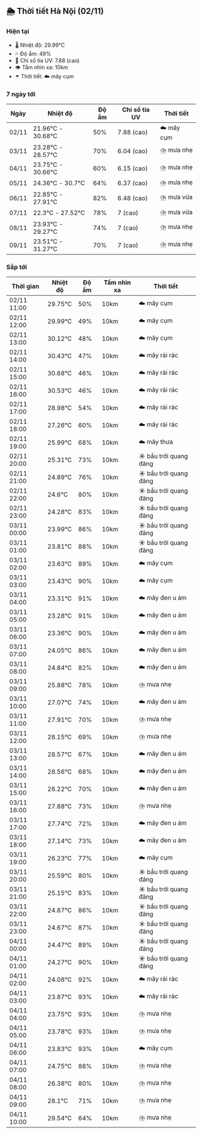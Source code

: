 ## 🌦️ Thời tiết Hà Nội (02/11)

### Hiện tại

- 🌡️ Nhiệt độ: 29.99℃
- 💦 Độ ẩm: 49%
- 🌟 Chỉ số tia UV: 7.88 (cao)
- 👁️ Tầm nhìn xa: 10km
- ☂️ Thời tiết: ☁️ mây cụm

### 7 ngày tới

| Ngày | Nhiệt độ | Độ ẩm | Chỉ số tia UV | Thời tiết |
| --- | --- | --- | --- | --- |
| 02/11 | 21.96℃ - 30.68℃ | 50% | 7.88 (cao) | ☁️ mây cụm |
| 03/11 | 23.28℃ - 28.57℃ | 70% | 6.04 (cao) | ⛈️ mưa nhẹ |
| 04/11 | 23.75℃ - 30.66℃ | 60% | 6.15 (cao) | ⛈️ mưa nhẹ |
| 05/11 | 24.36℃ - 30.7℃ | 64% | 6.37 (cao) | ⛈️ mưa nhẹ |
| 06/11 | 22.85℃ - 27.91℃ | 82% | 6.48 (cao) | ⛈️ mưa vừa |
| 07/11 | 22.3℃ - 27.52℃ | 78% | 7 (cao) | ⛈️ mưa vừa |
| 08/11 | 23.93℃ - 29.27℃ | 74% | 7 (cao) | ⛈️ mưa nhẹ |
| 09/11 | 23.51℃ - 31.27℃ | 70% | 7 (cao) | ⛈️ mưa nhẹ |

### Sắp tới

| Thời gian | Nhiệt độ | Độ ẩm | Tầm nhìn xa | Thời tiết |
| --- | --- | --- | --- | --- |
| 02/11 11:00 | 29.75℃ | 50% | 10km | ☁️ mây cụm |
| 02/11 12:00 | 29.99℃ | 49% | 10km | ☁️ mây cụm |
| 02/11 13:00 | 30.12℃ | 48% | 10km | ☁️ mây cụm |
| 02/11 14:00 | 30.43℃ | 47% | 10km | ☁️ mây rải rác |
| 02/11 15:00 | 30.68℃ | 46% | 10km | ☁️ mây rải rác |
| 02/11 16:00 | 30.53℃ | 46% | 10km | ☁️ mây rải rác |
| 02/11 17:00 | 28.98℃ | 54% | 10km | ☁️ mây rải rác |
| 02/11 18:00 | 27.26℃ | 60% | 10km | ☁️ mây rải rác |
| 02/11 19:00 | 25.99℃ | 68% | 10km | ☁️ mây thưa |
| 02/11 20:00 | 25.31℃ | 73% | 10km | ☀️ bầu trời quang đãng |
| 02/11 21:00 | 24.89℃ | 76% | 10km | ☀️ bầu trời quang đãng |
| 02/11 22:00 | 24.6℃ | 80% | 10km | ☀️ bầu trời quang đãng |
| 02/11 23:00 | 24.28℃ | 83% | 10km | ☀️ bầu trời quang đãng |
| 03/11 00:00 | 23.99℃ | 86% | 10km | ☀️ bầu trời quang đãng |
| 03/11 01:00 | 23.81℃ | 88% | 10km | ☀️ bầu trời quang đãng |
| 03/11 02:00 | 23.63℃ | 89% | 10km | ☁️ mây cụm |
| 03/11 03:00 | 23.43℃ | 90% | 10km | ☁️ mây cụm |
| 03/11 04:00 | 23.31℃ | 91% | 10km | ☁️ mây đen u ám |
| 03/11 05:00 | 23.28℃ | 91% | 10km | ☁️ mây đen u ám |
| 03/11 06:00 | 23.36℃ | 90% | 10km | ☁️ mây đen u ám |
| 03/11 07:00 | 24.05℃ | 86% | 10km | ☁️ mây đen u ám |
| 03/11 08:00 | 24.84℃ | 82% | 10km | ☁️ mây đen u ám |
| 03/11 09:00 | 25.88℃ | 78% | 10km | ⛈️ mưa nhẹ |
| 03/11 10:00 | 27.07℃ | 74% | 10km | ☁️ mây đen u ám |
| 03/11 11:00 | 27.91℃ | 70% | 10km | ⛈️ mưa nhẹ |
| 03/11 12:00 | 28.15℃ | 69% | 10km | ⛈️ mưa nhẹ |
| 03/11 13:00 | 28.57℃ | 67% | 10km | ☁️ mây đen u ám |
| 03/11 14:00 | 28.56℃ | 68% | 10km | ☁️ mây đen u ám |
| 03/11 15:00 | 28.22℃ | 70% | 10km | ☁️ mây đen u ám |
| 03/11 16:00 | 27.88℃ | 73% | 10km | ⛈️ mưa nhẹ |
| 03/11 17:00 | 27.74℃ | 72% | 10km | ☁️ mây đen u ám |
| 03/11 18:00 | 27.14℃ | 73% | 10km | ☁️ mây đen u ám |
| 03/11 19:00 | 26.23℃ | 77% | 10km | ☁️ mây cụm |
| 03/11 20:00 | 25.59℃ | 80% | 10km | ☀️ bầu trời quang đãng |
| 03/11 21:00 | 25.15℃ | 83% | 10km | ☀️ bầu trời quang đãng |
| 03/11 22:00 | 24.87℃ | 86% | 10km | ☀️ bầu trời quang đãng |
| 03/11 23:00 | 24.67℃ | 87% | 10km | ☀️ bầu trời quang đãng |
| 04/11 00:00 | 24.47℃ | 89% | 10km | ☀️ bầu trời quang đãng |
| 04/11 01:00 | 24.27℃ | 90% | 10km | ☀️ bầu trời quang đãng |
| 04/11 02:00 | 24.08℃ | 92% | 10km | ☁️ mây rải rác |
| 04/11 03:00 | 23.87℃ | 93% | 10km | ☁️ mây rải rác |
| 04/11 04:00 | 23.75℃ | 93% | 10km | ⛈️ mưa nhẹ |
| 04/11 05:00 | 23.78℃ | 93% | 10km | ⛈️ mưa nhẹ |
| 04/11 06:00 | 23.83℃ | 93% | 10km | ☁️ mây cụm |
| 04/11 07:00 | 24.75℃ | 88% | 10km | ⛈️ mưa nhẹ |
| 04/11 08:00 | 26.38℃ | 80% | 10km | ⛈️ mưa nhẹ |
| 04/11 09:00 | 28.1℃ | 71% | 10km | ⛈️ mưa nhẹ |
| 04/11 10:00 | 29.54℃ | 64% | 10km | ⛈️ mưa nhẹ |
